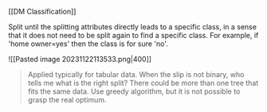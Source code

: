 [[DM Classification]]

Split until the splitting attributes directly leads to a specific class, in a sense that it does not need to be split again to find a specific class.
For example, if 'home owner=yes' then the class is for sure 'no'.

![[Pasted image 20231122113533.png|400]]

> Applied typically for tabular data.
	When the slip is not binary, who tells me what is the right split?
	There could be more than one tree that fits the same data.
	Use greedy algorithm, but it is not possible to grasp the real optimum.




